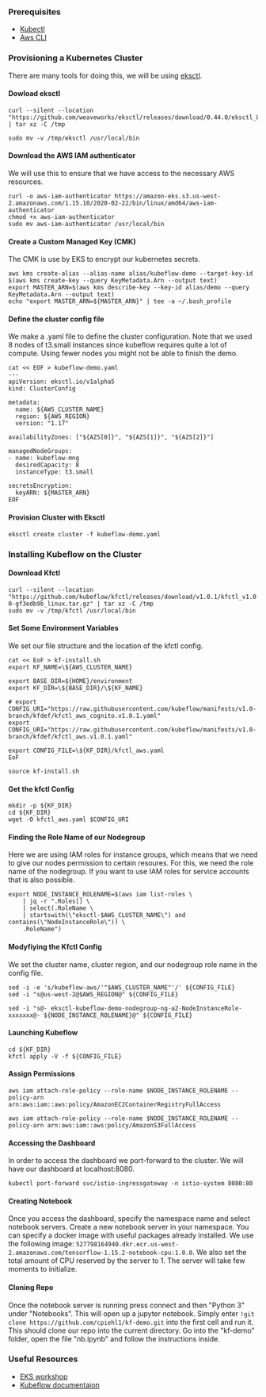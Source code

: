 ### Prerequisites

- [Kubectl](https://kubernetes.io/docs/tasks/tools/#install-kubectl)
- [Aws CLI](https://docs.aws.amazon.com/cli/latest/userguide/cli-chap-install.html)


### Provisioning a Kubernetes Cluster

There are many tools for doing this, we will be using [eksctl](https://github.com/weaveworks/eksctl).

#### Dowload eksctl

```
curl --silent --location "https://github.com/weaveworks/eksctl/releases/download/0.44.0/eksctl_Linux_amd64.tar.gz" | tar xz -C /tmp

sudo mv -v /tmp/eksctl /usr/local/bin
```

#### Download the AWS IAM authenticator

We will use this to ensure that we have access to the necessary AWS resources.

```
curl -o aws-iam-authenticator https://amazon-eks.s3.us-west-2.amazonaws.com/1.15.10/2020-02-22/bin/linux/amd64/aws-iam-authenticator
chmod +x aws-iam-authenticator
sudo mv aws-iam-authenticator /usr/local/bin
```

#### Create a Custom Managed Key (CMK)

The CMK is use by EKS to encrypt our kubernetes secrets.

```
aws kms create-alias --alias-name alias/kubeflow-demo --target-key-id $(aws kms create-key --query KeyMetadata.Arn --output text)
export MASTER_ARN=$(aws kms describe-key --key-id alias/demo --query KeyMetadata.Arn --output text)
echo "export MASTER_ARN=${MASTER_ARN}" | tee -a ~/.bash_profile
```

#### Define the cluster config file

We make a .yaml file to define the cluster configuration. Note that we used 8 nodes of t3.small instances since kubeflow requires quite a lot of compute. Using fewer nodes you might not be able to finish the demo.

```
cat << EOF > kubeflow-demo.yaml
---
apiVersion: eksctl.io/v1alpha5
kind: ClusterConfig

metadata:
  name: ${AWS_CLUSTER_NAME}
  region: ${AWS_REGION}
  version: "1.17"

availabilityZones: ["${AZS[0]}", "${AZS[1]}", "${AZS[2]}"]

managedNodeGroups:
- name: kubeflow-mng
  desiredCapacity: 8
  instanceType: t3.small

secretsEncryption:
  keyARN: ${MASTER_ARN}
EOF
```

#### Provision Cluster with Eksctl

```
eksctl create cluster -f kubeflow-demo.yaml
```

### Installing Kubeflow on the Cluster

#### Download Kfctl

```
curl --silent --location "https://github.com/kubeflow/kfctl/releases/download/v1.0.1/kfctl_v1.0.1-0-gf3edb9b_linux.tar.gz" | tar xz -C /tmp
sudo mv -v /tmp/kfctl /usr/local/bin
```

#### Set Some Environment Variables

We set our file structure and the location of the kfctl config.

```
cat << EoF > kf-install.sh
export KF_NAME=\${AWS_CLUSTER_NAME}

export BASE_DIR=${HOME}/environment
export KF_DIR=\${BASE_DIR}/\${KF_NAME}

# export CONFIG_URI="https://raw.githubusercontent.com/kubeflow/manifests/v1.0-branch/kfdef/kfctl_aws_cognito.v1.0.1.yaml"
export CONFIG_URI="https://raw.githubusercontent.com/kubeflow/manifests/v1.0-branch/kfdef/kfctl_aws.v1.0.1.yaml"

export CONFIG_FILE=\${KF_DIR}/kfctl_aws.yaml
EoF

source kf-install.sh
```

#### Get the kfctl Config

```
mkdir -p ${KF_DIR}
cd ${KF_DIR}
wget -O kfctl_aws.yaml $CONFIG_URI
```

#### Finding the Role Name of our Nodegroup

Here we are using IAM roles for instance groups, which means that we need to give our nodes permission to certain resoures. For this, we need the role name of the nodegroup. If you want to use IAM roles for service accounts that is also possible.

```
export NODE_INSTANCE_ROLENAME=$(aws iam list-roles \
    | jq -r ".Roles[] \
    | select(.RoleName \
    | startswith(\"eksctl-$AWS_CLUSTER_NAME\") and contains(\"NodeInstanceRole\")) \
    .RoleName")
```

#### Modyfiying the Kfctl Config

We set the cluster name, cluster region, and our nodegroup role name in the config file.

```
sed -i -e 's/kubeflow-aws/'"$AWS_CLUSTER_NAME"'/' ${CONFIG_FILE}
sed -i "s@us-west-2@$AWS_REGION@" ${CONFIG_FILE}

sed -i "s@- eksctl-kubeflow-demo-nodegroup-ng-a2-NodeInstanceRole-xxxxxxx@- ${NODE_INSTANCE_ROLENAME}@" ${CONFIG_FILE}
```

#### Launching Kubeflow

```
cd ${KF_DIR}
kfctl apply -V -f ${CONFIG_FILE}
```

#### Assign Permissions
```
aws iam attach-role-policy --role-name $NODE_INSTANCE_ROLENAME --policy-arn arn:aws:iam::aws:policy/AmazonEC2ContainerRegistryFullAccess

aws iam attach-role-policy --role-name $NODE_INSTANCE_ROLENAME --policy-arn arn:aws:iam::aws:policy/AmazonS3FullAccess
```


#### Accessing the Dashboard

In order to access the dashboard we port-forward to the cluster. We will have our dashboard at localhost:8080.

```
kubectl port-forward svc/istio-ingressgateway -n istio-system 8080:80
```

#### Creating Notebook

Once you access the dashboard, specify the namespace name and select notebook servers. Create a new notebook server in your namespace. You can specify a docker image with useful packages already installed. We use the following image: ```527798164940.dkr.ecr.us-west-2.amazonaws.com/tensorflow-1.15.2-notebook-cpu:1.0.0```. We also set the total amount of CPU reserved by the server to 1. The server will take few moments to initialize.

#### Cloning Repo

Once the notebook server is running press connect and then "Python 3" under "Notebooks". This will open up a jupyter notebook. Simply enter ```!git clone https://github.com/cpiehl1/kf-demo.git``` into the first cell and run it. This should clone our repo into the current directory. Go into the "kf-demo" folder, open the file "nb.ipynb" and follow the instructions inside.

### Useful Resources

- [EKS workshop](https://www.eksworkshop.com/)
- [Kubeflow documentaion](https://www.kubeflow.org/)


